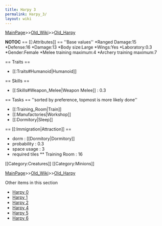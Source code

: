 ```yaml
---
title: Harpy 3
permalink: Harpy_3/
layout: wiki
---
```


[MainPage](/keeperrl_wiki/ "wikilink")>>[Old_Wiki](/keeperrl_wiki/Old_Wiki "wikilink")>>[Old_Harpy](/keeperrl_wiki/Old_Harpy "wikilink")

__NOTOC__
== [[:Attributes]] ==
''Base values''
*Ranged Damage:15
*Defense:16
*Damage:13
*Body size:Large
*Wings:Yes
*Laboratory:0.3
*Gender:Female
*Melee training maximum:4
*Archery training maximum:7

== Traits ==
* [[:Traits#Humanoid|Humanoid]]

== Skills ==
* [[:Skills#Weapon_Melee|Weapon Melee]] : 0.3

== Tasks ==
''sorted by preference, topmost is more likely done''
* [[:Training_Room|Train]]
* [[:Manufactories|Workshop]]
* [[:Dormitory|Sleep]]

== [[:Immigration|Attraction]] ==
* dorm : [[Dormitory|Dormitory]]
* probability : 0.3
* space usage : 3
* required tiles
** Training Room : 16

[[Category:Creatures]]
[[Category:Minions]]

[MainPage](/keeperrl_wiki/ "wikilink")>>[Old_Wiki](/keeperrl_wiki/Old_Wiki "wikilink")>>[Old_Harpy](/keeperrl_wiki/Old_Harpy "wikilink")

Other items in this section
-    [Harpy 0](/keeperrl_wiki/Harpy_0 "wikilink")
-    [Harpy 1](/keeperrl_wiki/Harpy_1 "wikilink")
-    [Harpy 2](/keeperrl_wiki/Harpy_2 "wikilink")
-    [Harpy 4](/keeperrl_wiki/Harpy_4 "wikilink")
-    [Harpy 5](/keeperrl_wiki/Harpy_5 "wikilink")
-    [Harpy 6](/keeperrl_wiki/Harpy_6 "wikilink")
